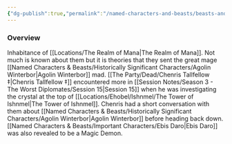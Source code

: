 ```yaml
---
{"dg-publish":true,"permalink":"/named-characters-and-beasts/beasts-and-animals/magic-demons/","tags":["NPC"],"noteIcon":"","created":"2024-05-15T10:46:10.000+01:00","updated":"2024-12-31T20:01:34.854+00:00"}
---
```



### Overview
Inhabitance of [[Locations/The Realm of Mana\|The Realm of Mana]]. Not much is known about them but it is theories that they sent the great mage [[Named Characters & Beasts/Historically Significant  Characters/Agolin Winterbor\|Agolin Winterbor]] mad. [[The Party/Dead/Chenris Tallfellow ‡\|Chenris Tallfellow ‡]] encountered more in [[Session Notes/Season 3 - The Worst Diplomates/Session 15\|Session 15]] when he was investigating the crystal at the top of [[Locations/Ehobel/Ishnmel/The Tower of Ishnmel\|The Tower of Ishnmel]]. Chenris had a short conversation with them about [[Named Characters & Beasts/Historically Significant  Characters/Agolin Winterbor\|Agolin Winterbor]] before heading back down. [[Named Characters & Beasts/Important Characters/Ebis Daro\|Ebis Daro]] was also revealed to be a Magic Demon.